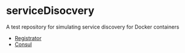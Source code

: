 # serviceDisocvery

A test repository for simulating service discovery for Docker containers

- [Registrator](https://github.com/gliderlabs/registrator)
- [Consul](https://github.com/gliderlabs/docker-consul/tree/legacy)
